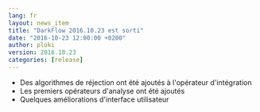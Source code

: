 ```yaml
---
lang: fr
layout: news_item
title: "DarkFlow 2016.10.23 est sorti"
date: "2016-10-23 12:00:00 +0200"
author: ploki
version: 2016.10.23
categories: [release]
---
```


* Des algorithmes de réjection ont été ajoutés à l'opérateur d'intégration
* Les premiers opérateurs d'analyse ont été ajoutés
* Quelques améliorations d'interface utilisateur
